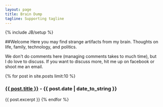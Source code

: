 ```yaml
---
layout: page
title: Brain Dump
tagline: Supporting tagline
---
```

{% include JB/setup %}

##Welcome
Here you may find strange artifacts from my brain.  Thoughts on life, family, technology, and politics.

We don't do comments here (managing comments takes to much time), but I do love to discuss.  If you want to discuss more, hit me up on facebook or shoot me an email.  

<div class="posts">
{% for post in site.posts limit:10 %}
    <h3><a href="{{ BASE_PATH }}{{ post.url }}">{{ post.title }}</a> - {{ post.date | date_to_string }}</h3>
    {{ post.excerpt }}
{% endfor %}
</div>

